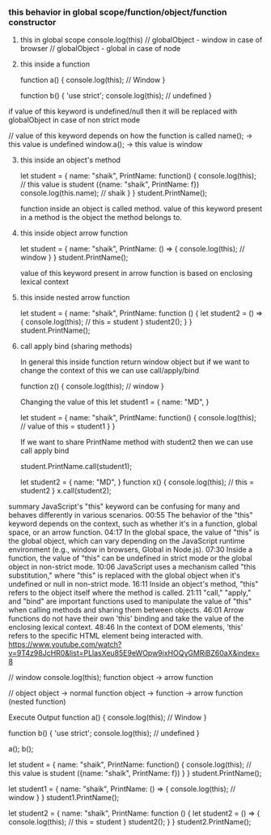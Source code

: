  ### this behavior in global scope/function/object/function constructor


1. this in global scope
    console.log(this) // globalObject -  window in case of browser
                      // globalObject -  global in case of node

2. this inside a function

    function a() {
        console.log(this); // Window
    }

    function b() {
        'use strict';
        console.log(this); // undefined
    }

if value of this keyword is undefined/null then it will be replaced with globalObject in case of non strict mode

// value of this keyword depends on how the function is called
name();  -> this value is undefined
window.a(); -> this value is window

3. this inside an object's method

    let student = {
        name: "shaik",
        PrintName: function() {
            console.log(this); // this value is student ({name: "shaik", PrintName: f})
            console.log(this.name); // shaik
        }
    }
    student.PrintName();

    function inside an object is called method.
    value of this keyword present in a method is the object the method belongs to.

4. this inside object arrow function

    let student = {
        name: "shaik",
        PrintName: () => {
            console.log(this);  // window
        }
    }
    student.PrintName();

    value of this keyword present in arrow function is based on enclosing lexical context

5. this inside nested arrow function

    let student = {
        name: "shaik",
        PrintName: function () {
            let student2 = () => {
                console.log(this); // this = student
            }
            student2();
        }
    }
    student.PrintName();

6. call apply bind (sharing methods)
   
   In general this inside function return window object but if we want to change the context of this 
   we can use call/apply/bind

   function z() {
    console.log(this); // window
   }
    
    Changing the value of this
    let student1 = {
        name: "MD",
    }

    let student = {
        name: "shaik",
        PrintName: function() {
            console.log(this);  // value of this =  student1
        }
    }

    If we want to share PrintName method with student2 then we can use call apply bind 

    student.PrintName.call(student1);

    let student2 = {
        name: "MD",
    }
    function x() {
        console.log(this); // this = student2
    }
    x.call(student2);

summary
JavaScript's "this" keyword can be confusing for many and behaves differently in various scenarios.
00:55  The behavior of the "this" keyword depends on the context, such as whether it's in a function, global space, or an arrow function.
04:17  In the global space, the value of "this" is the global object, which can vary depending on the JavaScript runtime environment (e.g., window in browsers, Global in Node.js).
07:30  Inside a function, the value of "this" can be undefined in strict mode or the global object in non-strict mode.
10:06  JavaScript uses a mechanism called "this substitution," where "this" is replaced with the global object when it's undefined or null in non-strict mode.
16:11  Inside an object's method, "this" refers to the object itself where the method is called.
21:11  "call," "apply," and "bind" are important functions used to manipulate the value of "this" when calling methods and sharing them between objects.
46:01  Arrow functions do not have their own 'this' binding and take the value of the enclosing lexical context.
48:46  In the context of DOM elements, 'this' refers to the specific HTML element being interacted with.
https://www.youtube.com/watch?v=9T4z98JcHR0&list=PLlasXeu85E9eWOpw9jxHOQyGMRiBZ60aX&index=8

// window
    console.log(this);
    function
    object -> arrow function

// object
    object -> normal function
    object -> function -> arrow function (nested function)


    

Execute Output
function a() {
  console.log(this); // Window
}

function b() {
  'use strict';
  console.log(this); // undefined
}

a();
b();

let student = {
  name: "shaik",
  PrintName: function() {
      console.log(this); // this value is student ({name: "shaik", PrintName: f})
  }
}
student.PrintName();

let student1 = {
  name: "shaik",
  PrintName: () => {
      console.log(this);  // window
  }
}
student1.PrintName();

let student2 = {
  name: "shaik",
  PrintName: function () {
      let student2 = () => {
          console.log(this); // this = student
      }
      student2();
  }
}
student2.PrintName();